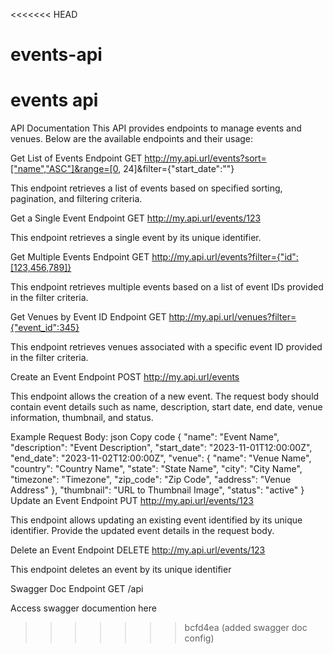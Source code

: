 <<<<<<< HEAD
# events-api
events api
=======
API Documentation
This API provides endpoints to manage events and venues. Below are the available endpoints and their usage:

Get List of Events
Endpoint
GET http://my.api.url/events?sort=["name","ASC"]&range=[0, 24]&filter={"start_date":""}

This endpoint retrieves a list of events based on specified sorting, pagination, and filtering criteria.

Get a Single Event
Endpoint
GET http://my.api.url/events/123

This endpoint retrieves a single event by its unique identifier.

Get Multiple Events
Endpoint
GET http://my.api.url/events?filter={"id":[123,456,789]}

This endpoint retrieves multiple events based on a list of event IDs provided in the filter criteria.

Get Venues by Event ID
Endpoint
GET http://my.api.url/venues?filter={"event_id":345}

This endpoint retrieves venues associated with a specific event ID provided in the filter criteria.

Create an Event
Endpoint
POST http://my.api.url/events

This endpoint allows the creation of a new event. The request body should contain event details such as name, description, start date, end date, venue information, thumbnail, and status.

Example Request Body:
json
Copy code
{
    "name": "Event Name",
    "description": "Event Description",
    "start_date": "2023-11-01T12:00:00Z",
    "end_date": "2023-11-02T12:00:00Z",
    "venue": {
        "name": "Venue Name",
        "country": "Country Name",
        "state": "State Name",
        "city": "City Name",
        "timezone": "Timezone",
        "zip_code": "Zip Code",
        "address": "Venue Address"
    },
    "thumbnail": "URL to Thumbnail Image",
    "status": "active"
}
Update an Event
Endpoint
PUT http://my.api.url/events/123

This endpoint allows updating an existing event identified by its unique identifier. Provide the updated event details in the request body.

Delete an Event
Endpoint
DELETE http://my.api.url/events/123

This endpoint deletes an event by its unique identifier

Swagger Doc
Endpoint
GET /api

Access swagger documention here
>>>>>>> bcfd4ea (added swagger doc config)
